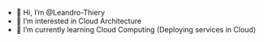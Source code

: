 - 👋 Hi, I’m @Leandro-Thiery
- 👀 I’m interested in Cloud Architecture
- 🌱 I’m currently learning Cloud Computing (Deploying services in Cloud)

<!---
Leandro-Thiery/Leandro-Thiery is a ✨ special ✨ repository because its `README.md` (this file) appears on your GitHub profile.
You can click the Preview link to take a look at your changes.
--->
